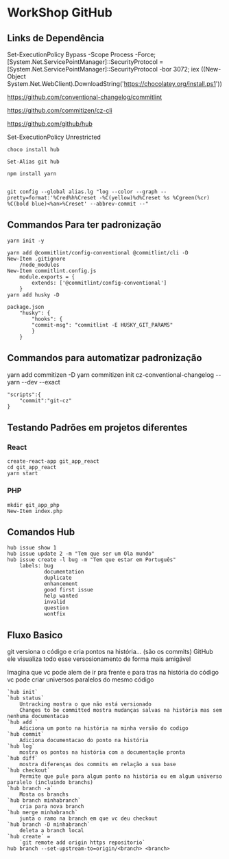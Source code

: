 # WorkShop GitHub

## Links de Dependência

Set-ExecutionPolicy Bypass -Scope Process -Force; [System.Net.ServicePointManager]::SecurityProtocol = [System.Net.ServicePointManager]::SecurityProtocol -bor 3072; iex ((New-Object System.Net.WebClient).DownloadString('https://chocolatey.org/install.ps1'))

https://github.com/conventional-changelog/commitlint

https://github.com/commitizen/cz-cli

https://github.com/github/hub

Set-ExecutionPolicy Unrestricted

    choco install hub

    Set-Alias git hub

    npm install yarn


    git config --global alias.lg "log --color --graph --pretty=format:'%Cred%h%Creset -%C(yellow)%d%Creset %s %Cgreen(%cr) %C(bold blue)<%an>%Creset' --abbrev-commit --"


## Commandos Para ter padronização

    yarn init -y

    yarn add @commitlint/config-conventional @commitlint/cli -D
    New-Item .gitignore
        /node_modules
    New-Item commitlint.config.js
        module.exports = {
            extends: ['@commitlint/config-conventional']
        }
    yarn add husky -D

    package.json
        "husky": {
            "hooks": {
            "commit-msg": "commitlint -E HUSKY_GIT_PARAMS"
            }
        }

## Commandos para automatizar padronização

yarn add commitizen -D
yarn commitizen init cz-conventional-changelog --yarn --dev --exact

    "scripts":{
        "commit":"git-cz"
    }

## Testando Padrões em projetos diferentes

### React 
    create-react-app git_app_react
    cd git_app_react
    yarn start

### PHP 
    mkdir git_app_php
    New-Item index.php 



## Comandos Hub

    hub issue show 1
    hub issue update 2 -m "Tem que ser um Ola mundo" 
    hub issue create -l bug -m "Tem que estar em Português" 
        labels: bug 
                documentation
                duplicate 
                enhancement 
                good first issue 
                help wanted
                invalid 
                question 
                wontfix

## Fluxo Basico

git versiona o código e cria pontos na história... (são os commits)
GitHub ele visualiza todo esse versosionamento de forma mais amigável

Imagina que vc pode alem de ir pra frente e para tras na história do código vc pode criar universos paralelos do mesmo código

    `hub init`
    `hub status`
        Untracking mostra o que não está versionado
        Changes to be committed mostra mudanças salvas na história mas sem nenhuma documentacao 
    `hub add `
        Adiciona um ponto na história na minha versão do codigo
    `hub commit`
        Adiciona documentacao do ponto na história
    `hub log`
        mostra os pontos na história com a documentação pronta
    `hub diff`
        mostra diferenças dos commits em relação a sua base
    `hub checkout` 
        Permite que pule para algum ponto na história ou em algum universo paralelo (incluindo branchs)
    `hub branch -a`
        Mosta os branchs 
    `hub branch minhabranch`
        cria para nova branch
    `hub merge minhabranch`
        junta o ramo na branch em que vc deu checkout
    `hub branch -D minhabranch`
        deleta a branch local
    `hub create` = 
        `git remote add origin https repositorio`
    hub branch --set-upstream-to=origin/<branch> <branch> 